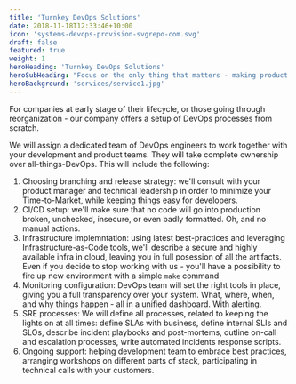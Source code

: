 ```yaml
---
title: 'Turnkey DevOps Solutions'
date: 2018-11-18T12:33:46+10:00
icon: 'systems-devops-provision-svgrepo-com.svg'
draft: false
featured: true
weight: 1
heroHeading: 'Turnkey DevOps Solutions'
heroSubHeading: "Focus on the only thing that matters - making product. We'll take the rest"
heroBackground: 'services/service1.jpg'
---
```


For companies at early stage of their lifecycle, or those going through reorganization - our company offers a setup of DevOps processes from scratch.

We will assign a dedicated team of DevOps engineers to work together with your development and product teams. They will take complete ownership over all-things-DevOps.
This will include the following:
1. Choosing branching and release strategy: we'll consult with your product manager and technical leadership in order to minimize your Time-to-Market, while keeping things easy for developers.
2. CI/CD setup: we'll make sure that no code will go into production broken, unchecked, insecure, or even badly formatted. Oh, and no manual actions.
3. Infrastructure implemntation: using latest best-practices and leveraging Infrastructure-as-Code tools, we'll describe a secure and highly available infra in cloud, leaving you in full posession of all the artifacts. Even if you decide to stop working with us - you'll have a possibility to fire up new environment with a simple `make` command
4. Monitoring configuration: DevOps team will set the right tools in place, giving you a full transparency over your system. What, where, when, and why things happen - all in a unified dashboard. With alerting.
5. SRE processes: We will define all processes, related to keeping the lights on at all times: define SLAs with business, define internal SLIs and SLOs, describe incident playbooks and post-mortems, outline on-call and escalation processes, write automated incidents response scripts.
6. Ongoing support: helping development team to embrace best practices, arranging workshops on different parts of stack, participating in technical calls with your customers.